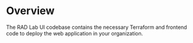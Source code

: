 # Overview

The RAD Lab UI codebase contains the necessary Terraform and frontend code to deploy the web application in your organization.  

